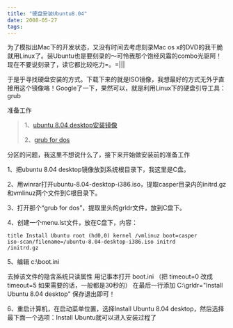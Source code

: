```yaml
---
title: "硬盘安装Ubuntu8.04"
date: 2008-05-27
tags:
---
```


为了模拟出Mac下的开发状态，又没有时间去考虑刻录Mac os x的DVD的我干脆就用Linux了。装Ubuntu也是要刻录的～可怜我那个饱经风霜的combo光驱阿！现在不要说刻录了，读它都比较吃力=。=|||

于是乎寻找硬盘安装的方式。下载下来的就是ISO镜像，我想最好的方式无外乎直接用这个镜像咯！Google了一下，果然可以，就是利用Linux下的硬盘引导工具：grub

准备工作
<blockquote>1、<a href="http://www.ubuntu.org.cn/products/GetUbuntu" target="_blank">ubuntu 8.04 desktop安装镜像 </a>

2、<a href="http://www.linuxidc.com/upload/2008_03/08032814359358.rar" target="_blank">grub for dos</a></blockquote>
分区的问题，我这里不想说什么了，接下来开始做安装前的准备工作

1、把ubuntu 8.04 desktop镜像放到系统根目录下，我这里是C盘。

2、用winrar打开ubuntu-8.04-desktop-i386.iso，提取casper目录内的initrd.gz和vmlinuz两个文件到C根目录下。

3、打开那个“grub for dos”，提取里头的grldr文件，放到C盘下。

4、创建一个menu.lst文件，放在C盘下，内容：

<code>title Install Ubuntu
root (hd0,0)
kernel /vmlinuz boot=casper iso-scan/filename=/ubuntu-8.04-desktop-i386.iso
initrd /initrd.gz</code>

5、编辑 c:\boot.ini

去掉该文件的隐含系统只读属性
用记事本打开 boot.ini
（把 timeout=0 改成 timeout=5 如果需要的话，一般都是30秒的）
在最后一行添加 C:\grldr="Install Ubuntu 8.04 desktop"    保存退出即可！

6、重启计算机，在启动菜单位置，选择Install Ubuntu 8.04 desktop，然后选择最下面一个选项：Install Ubuntu就可以进入安装过程了
